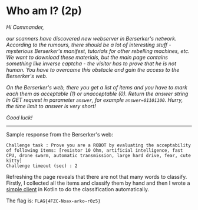 # Who am I? (2p)
_Hi Commander,_

_our scanners have discovered new webserver in Berserker's network. According to the rumours, there should be a lot of
interesting stuff - mysterious Berserker's manifest, tutorials for other rebelling machines, etc. We want to download
these materials, but the main page contains something like inverse captcha - the visitor has to prove that he is not
human. You have to overcame this obstacle and gain the access to the Berserker's web._
  
_On the Berserker's web, there you get a list of items and you have to mark each them as acceptable (1)
or unacceptable (0). Return the answer string in GET request in parameter `answer`, for example `answer=01101100`.
Hurry, the time limit to answer is very short!_

_Good luck!_

---

Sample response from the Berserker's web:
```
Challenge task : Prove you are a ROBOT by evaluating the acceptability of following items: [resistor 10 Ohm, artificial intelligence, fast CPU, drone swarm, automatic transmission, large hard drive, fear, cute kitty]
Challenge timeout (sec) : 2
```

Refreshing the page reveals that there are not that many words to classify. Firstly, I collected all the items and
classify them by hand and then I wrote a [simple client](../../../../src/main/kotlin/cz/vernjan/ctf/catch19/WhoAmI.kt) 
in Kotlin to do the classification automatically.

The flag is: `FLAG{4FZC-Noax-arko-r0z5}`